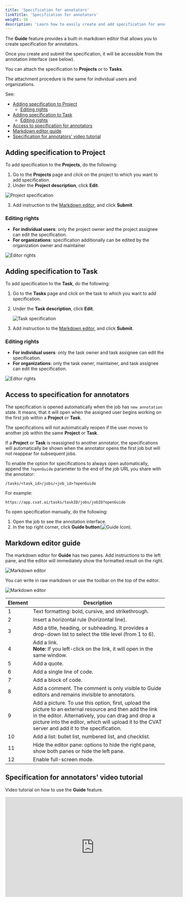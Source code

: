 ```yaml
---
title: 'Specification for annotators'
linkTitle: 'Specification for annotators'
weight: 16
description: 'Learn how to easily create and add specification for annotators using the Guide feature.'
---
```


The **Guide** feature provides a built-in markdown editor that
allows you to create specification for annotators.

Once you create and submit the specification,
it will be accessible from the annotation interface (see below).

You can attach the specification to **Projects** or to **Tasks**.

The attachment procedure is the same for individual users and organizations.

See:

- [Adding specification to Project](#adding-specification-to-project)
  - [Editing rights](#editing-rights)
- [Adding specification to Task](#adding-specification-to-task)
  - [Editing rights](#editing-rights-1)
- [Access to specification for annotators](#access-to-specification-for-annotators)
- [Markdown editor guide](#markdown-editor-guide)
- [Specification for annotators' video tutorial](#specification-for-annotators-video-tutorial)

## Adding specification to Project

To add specification to the **Projects**, do the following:

1. Go to the **Projects** page and click on the project to which you want to add specification.
2. Under the **Project description**, click **Edit**.

![Project specification](/images/project_spec.jpg)

3. Add instruction to the [Markdown editor](#markdown-editor-guide), and click **Submit**.

### Editing rights

- **For individual users**: only the project owner and the project assignee can edit the specification.
- **For organizations**: specification additionally can be edited by the organization owner and maintainer

![Editor rights](/images/editor_access_rights_1.jpg)

## Adding specification to Task

To add specification to the **Task**, do the following:

1. Go to the **Tasks** page and click on the task to which you want to add specification.
2. Under the **Task description**, click **Edit**.

   ![Task specification](/images/task_spec.jpg)

3. Add instruction to the [Markdown editor](#markdown-editor-guide), and click **Submit**.

### Editing rights

- **For individual users**: only the task owner and task assignee can edit the specification.
- **For organizations**: only the task owner, maintainer, and task assignee can edit the specification.

![Editor rights](/images/editor_access_rights_2.jpg)

## Access to specification for annotators


The specification is opened automatically when the job has `new annotation` state.
It means, that it will open when the assigned user begins working on the first
job within a **Project** or **Task**.

The specifications will not automatically reopen
if the user moves to another job within the same **Project** or **Task**.

If a **Project** or **Task** is reassigned to another annotator, the specifications will
automatically be shown when the annotator opens the first job but will
not reappear for subsequent jobs.

To enable the option for specifications to always open automatically,
append the `?openGuide` parameter to the end of the job URL you share with the annotator:


```
/tasks/<task_id>/jobs/<job_id>?openGuide
```
For example:

```
https://app.cvat.ai/tasks/taskID/jobs/jobID?openGuide
```

To open specification manually, do the following:

1. Open the job to see the annotation interface.
2. In the top right corner, click **Guide button**(![Guide Icon](/images/guide_icon.jpg)).

## Markdown editor guide

The markdown editor for **Guide** has two panes.
Add instructions to the left pane, and the editor
will immediately show the formatted result on the right.

![Markdown editor](/images/markdown_editor.jpg)

You can write in raw markdown or use the toolbar on the top of the editor.

![Markdown editor](/images/editor_toolbar.jpg)

<!--lint disable maximum-line-length-->

| Element | Description                                                                                                                                                                                                                                                        |
| ------- | ------------------------------------------------------------------------------------------------------------------------------------------------------------------------------------------------------------------------------------------------------------------ |
| 1       | Text formatting: bold, cursive, and strikethrough.                                                                                                                                                                                                                 |
| 2       | Insert a horizontal rule (horizontal line).                                                                                                                                                                                                                        |
| 3       | Add a title, heading, or subheading. It provides a drop-down list to select the title level (from 1 to 6).                                                                                                                                                         |
| 4       | Add a link. <br>**Note:** If you left-click on the link, it will open in the same window.                                                                                                                                                                          |
| 5       | Add a quote.                                                                                                                                                                                                                                                       |
| 6       | Add a single line of code.                                                                                                                                                                                                                                         |
| 7       | Add a block of code.                                                                                                                                                                                                                                               |
| 8       | Add a comment. The comment is only visible to Guide editors and remains invisible to annotators.                                                                                                                                                                   |
| 9       | Add a picture. To use this option, first, upload the picture to an external resource and then add the link in the editor. Alternatively, you can drag and drop a picture into the editor, which will upload it to the CVAT server and add it to the specification. |
| 10      | Add a list: bullet list, numbered list, and checklist.                                                                                                                                                                                                             |
| 11      | Hide the editor pane: options to hide the right pane, show both panes or hide the left pane.                                                                                                                                                                       |
| 12      | Enable full-screen mode.                                                                                                                                                                                                                                           |

<!--lint enable maximum-line-length-->

## Specification for annotators' video tutorial

Video tutorial on how to use the **Guide** feature.

<!--lint disable maximum-line-length-->

<iframe width="560" height="315" src="https://www.youtube.com/embed/hAN9UGRvwOk" title="YouTube video player" frameborder="0" allow="accelerometer; autoplay; clipboard-write; encrypted-media; gyroscope; picture-in-picture; web-share" allowfullscreen></iframe>

<!--lint enable maximum-line-length-->